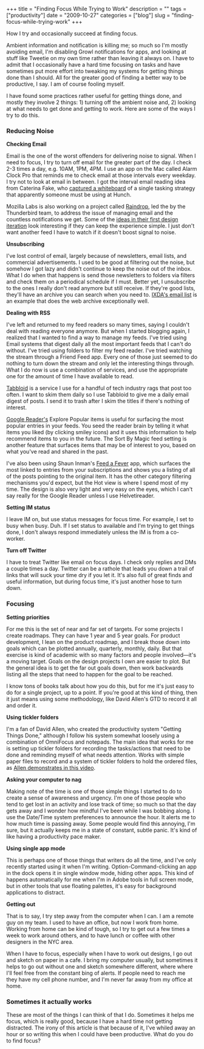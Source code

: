+++
title = "Finding Focus While Trying to Work"
description = ""
tags = ["productivity"]
date = "2009-10-27"
categories = ["blog"]
slug = "finding-focus-while-trying-work"
+++



  <p class="dek">How I try and occasionally succeed at finding focus.</p>
<p>Ambient information and notification is killing me; so much so I'm mostly avoiding email, I'm disabling Growl notifications for apps, and looking at stuff like Tweetie on my own time rather than leaving it always on.  I have to admit that I occasionally have a hard time focusing on tasks and have sometimes put more effort into tweaking my systems for getting things done than I should. All for the greater good of finding a better way to be productive, I say. I am of course fooling myself. </p>
<p>I have found some practices rather useful for getting things done, and mostly they involve 2 things: 1) turning off the ambient noise and, 2) looking at what needs to get done and getting to work. Here are some of the ways I try to do this.</p>
<h3>Reducing Noise</h3>
<p><strong>Checking Email</strong></p>
<p>Email is the one of the worst offenders for delivering noise to signal. When I need to focus, I try to turn off email for the greater part of the day. I check 2-3 times a day, e.g. 10AM, 1PM, 4PM.  I use an app on the Mac called Alarm Clock Pro that reminds me to check email at those intervals every weekday. I try not to look at email in between. I got the interval email reading idea from Caterina Fake, who <a href="http://www.flickr.com/photos/caterina/3270176074/">captured a whiteboard</a> of a single tasking strategy that apparently someone must be using at Hunch. </p>
<p>Mozilla Labs is also working on a project called <a href="http://labs.mozilla.com/raindrop/2009/10/22/introducing-raindrop/">Raindrop</a>, led the by the Thunderbird team, to address the issue of managing email and the countless notifications we get. Some of the <a href="http://www.flickr.com/photos/43332657@N06/3996189794/in/pool-raindropdesign">ideas in their first design iteration</a> look interesting if they can keep the experience simple. I just don't want another feed I have to watch if it doesn't boost signal to noise.</p>
<p><strong>Unsubscribing</strong></p>
<p>I've lost control of email, largely because of newsletters, email lists, and commercial advertisements. I used to be good at filtering out the noise, but somehow I got lazy and didn't continue to keep the noise out of the inbox. What I do when that happens is send those newsletters to folders via filters and check them on a periodical schedule if I must. Better yet, I unsubscribe to the ones I really don't read anymore but still receive. If they're good lists, they'll have an archive you can search when you need to. <a href="http://www.ixda.org/discuss.php">IXDA's email list</a> is an example that does the web archive exceptionally well.</p>
<p><strong>Dealing with RSS</strong></p>
<p>I've left and returned to my feed readers so many times, saying I couldn't deal with reading everyone anymore. But when I started blogging again, I realized that I wanted to find a way to manage my feeds. I've tried using Email systems that digest daily all the most important feeds that I can't do without. I've tried using folders to filter my feed reader. I've tried watching the stream through a Friend Feed app. Every one of those just seemed to do nothing to turn down the stream and only let the interesting things through. What I do now is use a combination of services, and use the appropriate one for the amount of time I have available to read.</p>
<p><a href="http://www.tabbloid.com/">Tabbloid</a> is a service I use for a handful of tech industry rags that post too often. I want to skim them daily so I use Tabbloid to give me a daily email digest of posts. I send it to trash after I skim the titles if there's nothing of interest.</p>
<p><a href="http://reader.google.com/">Google Reader's</a> Explore Popular items is useful for surfacing the most popular entries in your feeds. You seed the reader brain by telling it what items you liked (by clicking smiley icons) and it uses this information to help recommend items to you in the future. The Sort By Magic feed setting is another feature that surfaces items that may be of interest to you, based on what you've read and shared in the past.</p>
<p>I've also been using Shaun Inman's <a href="http://feedafever.com/">Feed a Fever</a> app, which surfaces the most linked to entries from your subscriptions and shows you a listing of all of the posts pointing to the original item. It has the other category filtering mechanisms you'd expect, but the Hot view is where I spend most of my time. The design is also very light and very easy on the eyes, which I can't say really for the Google Reader unless I use Helvetireader.</p>
<p><strong>Setting IM status</strong></p>
<p>I leave IM on, but use status messages for focus time. For example, I set to busy when busy. Duh. If I set status to available and I'm trying to get things done, I don't always respond immediately unless the IM is from a co-worker. </p>
<p><strong>Turn off Twitter</strong></p>
<p>I have to treat Twitter like email on focus days. I check only replies and DMs a couple times a day. Twitter can be a rathole that leads you down a trail of links that will suck your time dry if you let it. It's also full of great finds and useful information, but during focus time, it's just another hose to turn down. </p>
<h3>Focusing</h3>
<p><strong>Setting priorities</strong></p>
<p>For me this is the set of near and far set of targets. For some projects I create roadmaps. They can have 1 year and 5 year goals. For product development, I lean on the product roadmap, and I break those down into goals which can be plotted annually, quarterly, monthly, daily. But that exercise is kind of academic with so many factors and people involved&#8212;it's a moving target. Goals on the design projects I own  are easier to plot. But the general idea is to get the far out goals down, then work backwards listing all the steps that need to happen for the goal to be reached. </p>
<p>I know tons of books talk about how you do this, but for me it's just easy to do for a single project, up to a point. If you're good at this kind of thing, then it just means using some methodology, like David Allen's GTD to record it all and order it.</p>
<p><strong>Using tickler folders</strong></p>
<p>I'm a fan of David Allen, who created the productivity system "Getting Things Done," although I follow his system somewhat loosely using a combination of OmniFocus and notepads. The main idea that works for me is setting up tickler folders for recording the tasks/actions that need to be done and reminding myself of what needs attention.  Works with simple paper files to record and a system of tickler folders to hold the ordered files, as <a href="http://www.youtube.com/watch?v=N9ULWQ_tnM8&amp;feature=player_embedded#">Allen demonstrates in this video</a>.</p>
<p><strong>Asking your computer to nag</strong></p>
<p>Making note of the time is one of those simple things I started to do to create a sense of awareness and urgency. I'm one of those people who tend to get lost in an activity and lose track of time; so much so that the day gets away and I wonder how mindful I've been while I was bobbing along. I use the Date/Time system preferences to announce the hour. It alerts me to how much time is passing away. Some people would find this annoying, I'm sure, but it actually keeps me in a state of constant, subtle panic. It's kind of like having a productivity pace maker.</p>
<p><strong>Using single app mode</strong></p>
<p>This is perhaps one of those things that writers do all the time, and I've only recently started using it when I'm writing. Option-Command-clicking an app in the dock opens it in single window mode, hiding other apps. This kind of happens automatically for me when I'm in Adobe tools in full screen mode, but in other tools that use floating palettes, it's easy for background applications to distract.</p>
<p><strong>Getting out</strong></p>
<p>That is to say, I try step away from the computer when I can. I am a remote guy on my team. I used to have an office, but now I work from home. Working from home can be kind of tough, so I try to get out a few times a week to work around others, and to have lunch or coffee with other designers in the NYC area. </p>
<p>When I have to focus, especially when I have to work out designs, I go out and sketch on paper in a cafe. I bring my computer usually, but sometimes it helps to go out without one and sketch somewhere different, where where I'll feel free from the constant bing of alerts. If people need to reach me they have my cell phone number, and I'm never far away from my office at home.</p>
<h3>Sometimes it actually works</h3>
<p>These are most of the things I can think of that I do. Sometimes it helps me focus, which is really good, because I have a hard time not getting distracted. The irony of this article is that because of it, I've whiled away an hour or so writing this when I could have been productive. What do you do to find focus?</p>
    
  
